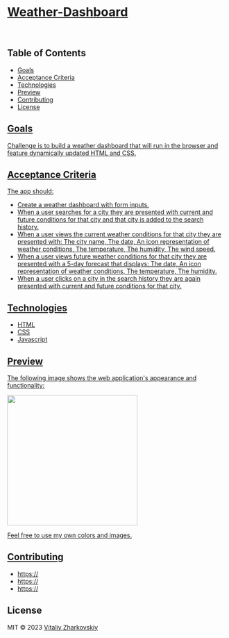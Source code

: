 <h1><a href="https://vitaliyzhark.github.io/"> Weather-Dashboard</a></h1>
<br>
<h2>Table of Contents</h2>

<ul>
  <li><a href="#Goals">Goals</li>
  <li><a href="#Acceptance Criteria">Acceptance Criteria</li>
  <li><a href="#Technologies">Technologies</li>
  <li><a href="#Preview">Preview</li>
  <li><a href="#Contributing">Contributing</li>
  <li><a href="#License">License</li>
</ul>

<h2 id="Goals">Goals</h2>
<p>Challenge is to build a weather dashboard that will run in the browser and feature dynamically updated HTML and CSS.</p>

<h2 id="Acceptance Criteria">Acceptance Criteria</h2>
<text>The app should:</text>
<ul>
  <li>Create a weather dashboard with form inputs.</li>
  <li>When a user searches for a city they are presented with current and future conditions for that city and that city is added to the search history.</li>
  <li>When a user views the current weather conditions for that city they are presented with: The city name, The date, An icon representation of weather conditions, The temperature, The humidity, The wind speed.</li>
  <li>When a user views future weather conditions for that city they are presented with a 5-day forecast that displays: The date, An icon representation of weather conditions, The temperature, The humidity.</li>
  <li>When a user clicks on a city in the search history they are again presented with current and future conditions for that city.</li>
</ul>

<h2 id="Technologies">Technologies</h2>
<ul>
  <li>HTML</li>
  <li>CSS</li>
  <li>Javascript</>
</ul>

<h2 id="Preview">Preview</h2>
<p>The following image shows the web application's appearance and functionality:</p>
<img width="300px" height="auto" src="https://github.com/VitaliyZhark/Weather-App/img/08-server-side-apis-homework-demo">
<p>Feel free to use my own colors and images.</p>

<h2 id="Contributing">Contributing</h2>
<ul>
  <li><a href="https://github.com/">https://</a></li>
  <li><a href="https://github.com/">https://</a></li>
  <li><a href="https://github.com/">https://</a></li>
</ul>

<h2 id="License">License</h2>
<p> MIT &copy; 2023 <a href="https://github.com/VitaliyZhark/">Vitaliy Zharkovskiy</a></p>
